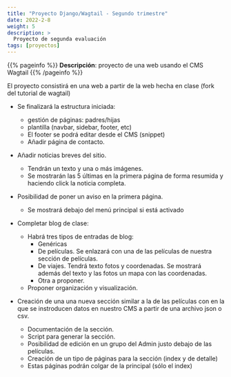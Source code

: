 ```yaml
---
title: "Proyecto Django/Wagtail - Segundo trimestre"
date: 2022-2-8
weight: 5
description: >
  Proyecto de segunda evaluación
tags: [proyectos]
---
```


{{% pageinfo %}}
**Descripción**: proyecto de una web usando el CMS Wagtail
{{% /pageinfo %}}


El proyecto consistirá en una web a partir de la web hecha en clase (fork del tutorial de wagtail)

* Se finalizará la estructura iniciada:
    *  gestión de páginas: padres/hijas
    *  plantilla (navbar, sidebar, footer, etc)
    *  El footer se podrá editar desde el CMS (snippet)
    *  Añadir página de contacto.

* Añadir noticias breves del sitio.
  * Tendrán un texto y una o más imágenes. 
  * Se mostrarán las 5 últimas en la primera página de forma resumida y haciendo click la noticia completa. 

*  Posibilidad de poner un aviso en la primera página.
   *  Se mostrará debajo del menú principal si está activado

* Completar blog de clase:
  * Habrá tres tipos de entradas de blog:
      *  Genéricas
      *  De películas. Se enlazará con una de las películas de nuestra sección de películas. 
      *  De viajes. Tendrá texto fotos y coordenadas. Se mostrará además del texto y las fotos un mapa con las coordenadas.
      *  Otra a proponer.
   *  Proponer organización y visualización.

* Creación de una una nueva sección similar a la de las películas con en la que se instroducen datos en nuestro CMS a partir de una archivo json o csv. 
    * Documentación de la sección.
    * Script para generar la sección.
    * Posibilidad de edición en un grupo del Admin justo debajo de las películas.
    * Creación de un tipo de páginas para la sección (index y de detalle)
    * Estas páginas podrán colgar de la principal (sólo el index)


